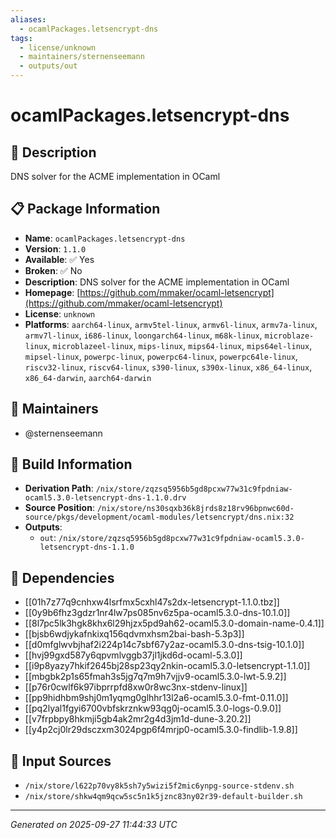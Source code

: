 ```yaml
---
aliases:
  - ocamlPackages.letsencrypt-dns
tags:
  - license/unknown
  - maintainers/sternenseemann
  - outputs/out
---
```


# ocamlPackages.letsencrypt-dns

## 📝 Description

DNS solver for the ACME implementation in OCaml

## 📋 Package Information

- **Name**: `ocamlPackages.letsencrypt-dns`
- **Version**: `1.1.0`
- **Available**: ✅ Yes
- **Broken**: ✅ No
- **Description**: DNS solver for the ACME implementation in OCaml
- **Homepage**: [https://github.com/mmaker/ocaml-letsencrypt](https://github.com/mmaker/ocaml-letsencrypt)
- **License**: `unknown`
- **Platforms**: `aarch64-linux`, `armv5tel-linux`, `armv6l-linux`, `armv7a-linux`, `armv7l-linux`, `i686-linux`, `loongarch64-linux`, `m68k-linux`, `microblaze-linux`, `microblazeel-linux`, `mips-linux`, `mips64-linux`, `mips64el-linux`, `mipsel-linux`, `powerpc-linux`, `powerpc64-linux`, `powerpc64le-linux`, `riscv32-linux`, `riscv64-linux`, `s390-linux`, `s390x-linux`, `x86_64-linux`, `x86_64-darwin`, `aarch64-darwin`
## 👥 Maintainers

- @sternenseemann


## 🔧 Build Information

- **Derivation Path**: `/nix/store/zqzsq5956b5gd8pcxw77w31c9fpdniaw-ocaml5.3.0-letsencrypt-dns-1.1.0.drv`
- **Source Position**: `/nix/store/ns30sqxb36k8jrds8z18rv96bpnwc60d-source/pkgs/development/ocaml-modules/letsencrypt/dns.nix:32`
- **Outputs**:
  - `out`:  `/nix/store/zqzsq5956b5gd8pcxw77w31c9fpdniaw-ocaml5.3.0-letsencrypt-dns-1.1.0`

## 🔗 Dependencies

- [[01h7z77q9cnhxw4lsrfmx5cxhl47s2dx-letsencrypt-1.1.0.tbz]]
- [[0y9b6fhz3gdzr1nr4lw7ps085nv6z5pa-ocaml5.3.0-dns-10.1.0]]
- [[8l7pc5lk3hgk8khx6l29hjzx5pd9ah62-ocaml5.3.0-domain-name-0.4.1]]
- [[bjsb6wdjykafnkixq156qdvmxhsm2bai-bash-5.3p3]]
- [[d0mfglwvbjhaf2i224p14c7sbf67y2az-ocaml5.3.0-dns-tsig-10.1.0]]
- [[hvj99gxd587y6qpvmlvggb37jl1jkd6d-ocaml-5.3.0]]
- [[i9p8yazy7hkif2645bj28sp23qy2nkin-ocaml5.3.0-letsencrypt-1.1.0]]
- [[mbgbk2p1s65fmah3s5jg7q7m9h7vjjv9-ocaml5.3.0-lwt-5.9.2]]
- [[p76r0cwlf6k97ibprrpfd8xw0r8wc3nx-stdenv-linux]]
- [[pp9hidhbm9shj0m1yqmg0glhhr13l2a6-ocaml5.3.0-fmt-0.11.0]]
- [[pq2lyal1fgyi6700vbfskrznkw93qg0j-ocaml5.3.0-logs-0.9.0]]
- [[v7frpbpy8hkmji5gb4ak2mr2g4d3jm1d-dune-3.20.2]]
- [[y4p2cj0lr29dsczxm3024pgp6f4mrjp0-ocaml5.3.0-findlib-1.9.8]]

## 📁 Input Sources

- `/nix/store/l622p70vy8k5sh7y5wizi5f2mic6ynpg-source-stdenv.sh`
- `/nix/store/shkw4qm9qcw5sc5n1k5jznc83ny02r39-default-builder.sh`

---
*Generated on 2025-09-27 11:44:33 UTC*
